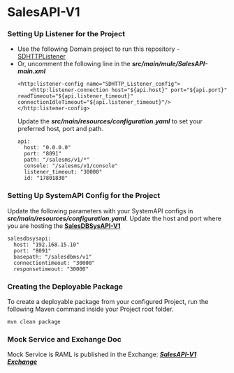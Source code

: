 # SalesAPI-V1

### Setting Up Listener for the Project
* Use the following Domain project to run this repository - [SDHTTPListener](https://github.com/SauravB7/SDHTTPListener)
* Or, uncomment the following line in the ***src/main/mule/SalesAPI-main.xml***
    ```
    <http:listener-config name="SDHTTP_Listener_config">
        <http:listener-connection host="${api.host}" port="${api.port}" readTimeout="${api.listener_timeout}" connectionIdleTimeout="${api.listener_timeout}"/>
    </http:listener-config>
    ```
  Update the ***src/main/resources/configuration.yaml*** to set your preferred host, port and path.
    ```
    api:
      host: "0.0.0.0"
      port: "8091"
      path: "/salesms/v1/*"
      console: "/salesms/v1/console"
      listener_timeout: "30000"
      id: "17801830"
    ```

### Setting Up SystemAPI Config for the Project
Update the following parameters with your SystemAPI configs in ***src/main/resources/configuration.yaml***. Update the host and port where you are hosting the [**SalesDBSysAPI-V1**](https://github.com/SauravB7/SalesDBSysAPI-V1)
```
salesdbsysapi:
  host: "192.168.15.10"
  port: "8091"
  basepath: "/salesdbms/v1"
  connectiontimeout: "30000"
  responsetimeout: "30000"
```

### Creating the Deployable Package
To create a deployable package from your configured Project, run the following Maven command inside your Project root folder.
```
mvn clean package
```

### Mock Service and Exchange Doc
Mock Service is RAML is published in the Exchange: [***SalesAPI-V1 Exchange***](https://anypoint.mulesoft.com/exchange/portals/test-4779/64efc3bc-f2ea-4c4d-9159-51c6597ce859/salesapi/)
